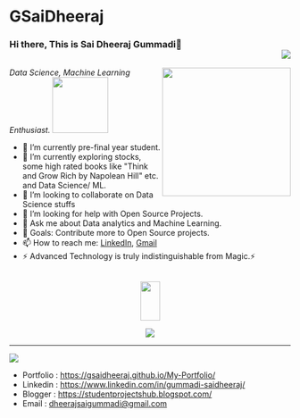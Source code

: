 # GSaiDheeraj
### Hi there, This is Sai Dheeraj Gummadi👋 <div align = 'right'>![](https://komarev.com/ghpvc/?username=GSaiDheeraj&color=yellow)</div>

<img align='right' src="https://remakelearning.org/wp-content/uploads/2020/01/122.gif" width="230">
<p><em>Data Science, Machine Learning Enthusiast.  <img src="https://thumbs.gfycat.com/NextFelineAplomadofalcon-size_restricted.gif" width="100">
</em></p> 

- 🔭 I’m currently pre-final year student.
- 🌱 I’m currently exploring stocks, some high rated books like "Think and Grow Rich by Napolean Hill" etc. and Data Science/ ML.
- 👯 I’m looking to collaborate on Data Science stuffs
- 🤔 I’m looking for help with Open Source Projects.
- 💬 Ask me about Data analytics and Machine Learning.
- 🥅 Goals: Contribute more to Open Source projects.
- 📫 How to reach me: <a href= "https://www.linkedin.com/in/gummadi-saidheeraj/">LinkedIn</a>, <a href= "dheerajsaigummadi@gmail.com">Gmail</a>
- ⚡ Advanced Technology is truly indistinguishable from Magic.⚡
<br><br>

<p align= "center"><img src="https://media2.giphy.com/media/QmGShkWAWid2hzCqHE/giphy.gif" width= "35" height= "70"></p>

<p align= "center"><img src="https://github-readme-stats.vercel.app/api?username=GSaiDheeraj&show_icons=true"></p>
<hr>
<img src="https://spectrapackautomation.com/img/contactme.gif" />

- Portfolio : https://gsaidheeraj.github.io/My-Portfolio/
- Linkedin : https://www.linkedin.com/in/gummadi-saidheeraj/
- Blogger : https://studentprojectshub.blogspot.com/
- Email : dheerajsaigummadi@gmail.com
